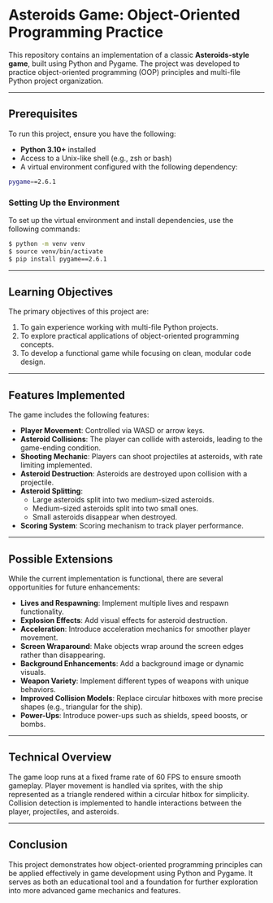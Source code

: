 # Asteroids Game: Object-Oriented Programming Practice

This repository contains an implementation of a classic **Asteroids-style game**, built using Python and Pygame. The project was developed to practice object-oriented programming (OOP) principles and multi-file Python project organization.

---

## Prerequisites

To run this project, ensure you have the following:
- **Python 3.10+** installed
- Access to a Unix-like shell (e.g., zsh or bash)
- A virtual environment configured with the following dependency:
  
```bash
pygame==2.6.1
```

### Setting Up the Environment

To set up the virtual environment and install dependencies, use the following commands:
```bash
$ python -m venv venv
$ source venv/bin/activate
$ pip install pygame==2.6.1
```

---

## Learning Objectives

The primary objectives of this project are:
1. To gain experience working with multi-file Python projects.
2. To explore practical applications of object-oriented programming concepts.
3. To develop a functional game while focusing on clean, modular code design.

---

## Features Implemented

The game includes the following features:
- **Player Movement**: Controlled via WASD or arrow keys.
- **Asteroid Collisions**: The player can collide with asteroids, leading to the game-ending condition.
- **Shooting Mechanic**: Players can shoot projectiles at asteroids, with rate limiting implemented.
- **Asteroid Destruction**: Asteroids are destroyed upon collision with a projectile.
- **Asteroid Splitting**:
  - Large asteroids split into two medium-sized asteroids.
  - Medium-sized asteroids split into two small ones.
  - Small asteroids disappear when destroyed.
- **Scoring System**: Scoring mechanism to track player performance.

---

## Possible Extensions

While the current implementation is functional, there are several opportunities for future enhancements:

- **Lives and Respawning**: Implement multiple lives and respawn functionality.
- **Explosion Effects**: Add visual effects for asteroid destruction.
- **Acceleration**: Introduce acceleration mechanics for smoother player movement.
- **Screen Wraparound**: Make objects wrap around the screen edges rather than disappearing.
- **Background Enhancements**: Add a background image or dynamic visuals.
- **Weapon Variety**: Implement different types of weapons with unique behaviors.
- **Improved Collision Models**: Replace circular hitboxes with more precise shapes (e.g., triangular for the ship).
- **Power-Ups**: Introduce power-ups such as shields, speed boosts, or bombs.

---

## Technical Overview

The game loop runs at a fixed frame rate of 60 FPS to ensure smooth gameplay. Player movement is handled via sprites, with the ship represented as a triangle rendered within a circular hitbox for simplicity. Collision detection is implemented to handle interactions between the player, projectiles, and asteroids.

---

## Conclusion

This project demonstrates how object-oriented programming principles can be applied effectively in game development using Python and Pygame. It serves as both an educational tool and a foundation for further exploration into more advanced game mechanics and features. 
